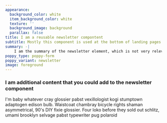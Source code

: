```yaml
---
appearance:
  background_color: white
  item_background_color: white
  texture: ''
  background_image: background
  parallax: false
title: I am a reusable newsletter compontent
subtitle: Mostly this component is used at the bottom of landing pages and the homepage
summary: -|
    I am the summary of the newsletter element, which is not very relevant
poppy_type: poppy-form
poppy_variant: newsletter
image: foreground
---
```

### I am additional content that you could add to the newsletter component

I'm baby whatever cray glossier pabst vexillologist kogi stumptown adaptogen edison bulb.
Waistcoat chambray bicycle rights shaman asymmetrical, 90's DIY fixie glossier.
Four loko before they sold out schlitz, umami brooklyn selvage pabst typewriter pug polaroid
